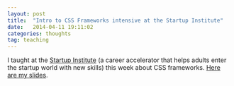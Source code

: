 ```yaml
---
layout: post
title:  "Intro to CSS Frameworks intensive at the Startup Institute"
date:   2014-04-11 19:11:02
categories: thoughts
tag: teaching
---
```



I taught at the [Startup Institute](http://startupinstitute.com) (a career accelerator that helps adults enter the startup world with new skills) this week about CSS frameworks. [Here are my slides](https://nicoledominguez.com/intro-to-css-frameworks/).
